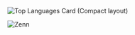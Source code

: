 ![Top Languages Card (Compact layout)](https://github-readme-stats.vercel.app/api/top-langs/?username=shota1995m&layout=compact)

![Zenn](https://github-readme-blog-score-85tilrdms-shota1995m.vercel.app/api/get_zenn_score?zennId=shota1995m)
